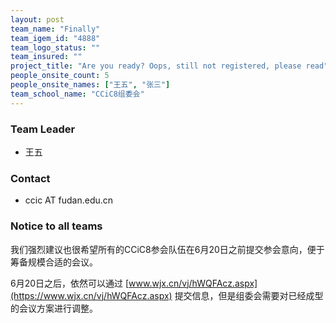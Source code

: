```yaml
---
layout: post
team_name: "Finally"
team_igem_id: "4888"
team_logo_status: ""
team_insured: ""
project_title: "Are you ready? Oops, still not registered, please read"
people_onsite_count: 5
people_onsite_names: ["王五", "张三"]
team_school_name: "CCiC8组委会"
---
```



### Team Leader
* 王五

### Contact
* ccic AT fudan.edu.cn

### Notice to all teams

我们强烈建议也很希望所有的CCiC8参会队伍在6月20日之前提交参会意向，便于筹备规模合适的会议。

6月20日之后，依然可以通过 [www.wjx.cn/vj/hWQFAcz.aspx](https://www.wjx.cn/vj/hWQFAcz.aspx) 提交信息，但是组委会需要对已经成型的会议方案进行调整。
